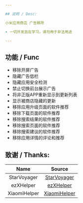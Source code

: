 ```yaml
---

## 说明 / Desc:

小米应用商店 广告移除

- 一切开发旨在学习，请勿用于非法用途

---
```


## 功能 / Func

- 移除开屏广告
- 隐藏广告低栏
- 隐藏应用安全检测
- 禁止切换前台展示广告
- 将非正版APP重新显示到更新列表
- 显示被商店隐藏的更新
- 移除应用升级页面的软件推荐
- 移除下载页面的软件推荐
- 移除搜索结果的软件推荐
- 移除搜索页面的软件推荐
- 移除搜索建议的软件推荐
- 移除应用详情的评论和推荐

## 致谢 / Thanks:

|     Name     |                         Source                          |
|:-----------:|:-------------------------------------------------------:|
| StarVoyager | [StarVoyager](https://github.com/hosizoraru/StarVoyager) |
| ezXHelper   | [ezXHelper](https://github.com/KyuubiRan/EzXHelper)      |
| XiaomiHelper| [XiaomiHelper](https://github.com/HowieHChen/XiaomiHelper)|
